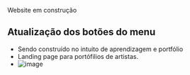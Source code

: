 Website em construção

## Atualização dos botões do menu ##
- Sendo construído no intuito de aprendizagem e portfólio
- Landing page para portófilios de artistas.
- ![image](https://user-images.githubusercontent.com/92701659/185204020-9652bc17-0472-4258-ae30-b2d522d4cd3c.png)

